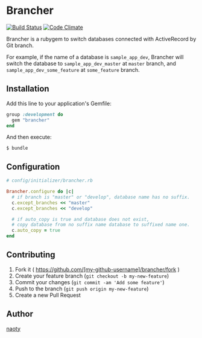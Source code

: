 # Brancher

[![Build Status](https://travis-ci.org/naoty/brancher.svg)](https://travis-ci.org/naoty/brancher)
[![Code Climate](https://codeclimate.com/github/naoty/brancher/badges/gpa.svg)](https://codeclimate.com/github/naoty/brancher)

Brancher is a rubygem to switch databases connected with ActiveRecord by Git branch.

For example, if the name of a database is `sample_app_dev`, Brancher will switch the database to `sample_app_dev_master` at `master` branch, and `sample_app_dev_some_feature` at `some_feature` branch.

## Installation

Add this line to your application's Gemfile:

```ruby
group :development do
  gem "brancher"
end
```

And then execute:

```
$ bundle
```

## Configuration

```ruby
# config/initializer/brancher.rb

Brancher.configure do |c|
  # if branch is "master" or "develop", database name has no suffix.
  c.except_branches << "master"
  c.except_branches << "develop"

  # if auto_copy is true and database does not exist,
  # copy database from no suffix name database to suffixed name one.
  c.auto_copy = true
end
```

## Contributing

1. Fork it ( https://github.com/[my-github-username]/brancher/fork )
2. Create your feature branch (`git checkout -b my-new-feature`)
3. Commit your changes (`git commit -am 'Add some feature'`)
4. Push to the branch (`git push origin my-new-feature`)
5. Create a new Pull Request

## Author

[naoty](https://github.com/naoty)
